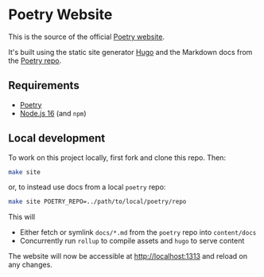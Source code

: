 # Poetry Website

This is the source of the official [Poetry website](https://python-poetry.org).

It's built using the static site generator [Hugo](https://gohugo.io) and the Markdown docs from the [Poetry repo](https://github.com/python-poetry/poetry/tree/master/docs).

## Requirements

- [Poetry](https://python-poetry.org/docs/master/#installing-with-the-official-installer)
- [Node.js 16](https://nodejs.org/en/download/) (and `npm`)

## Local development

To work on this project locally, first fork and clone this repo. Then:

```sh
make site
```

or, to instead use docs from a local `poetry` repo:

```sh
make site POETRY_REPO=../path/to/local/poetry/repo
```

This will

- Either fetch or symlink `docs/*.md` from the `poetry` repo into `content/docs`
- Concurrently run `rollup` to compile assets and `hugo` to serve content

The website will now be accessible at <http://localhost:1313> and reload on any changes.
